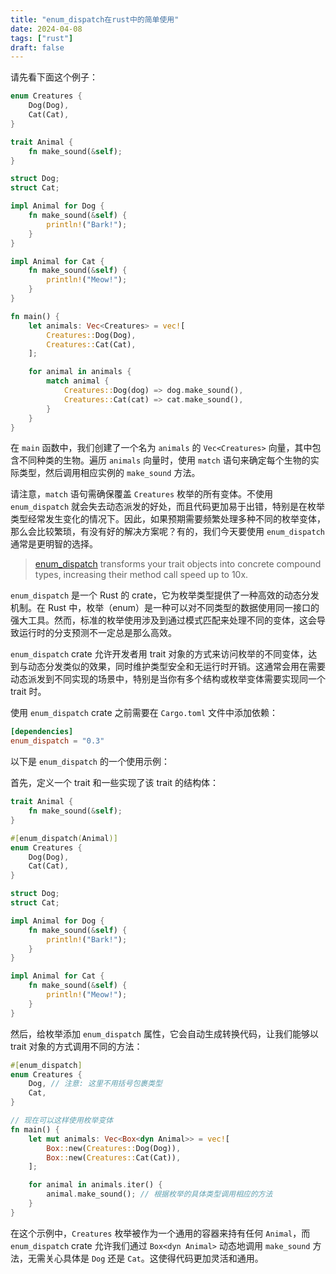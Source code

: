 ```yaml
---
title: "enum_dispatch在rust中的简单使用"
date: 2024-04-08
tags: ["rust"]
draft: false
---
```


请先看下面这个例子：
```rust
enum Creatures {
    Dog(Dog),
    Cat(Cat),
}

trait Animal {
    fn make_sound(&self);
}

struct Dog;
struct Cat;

impl Animal for Dog {
    fn make_sound(&self) {
        println!("Bark!");
    }
}

impl Animal for Cat {
    fn make_sound(&self) {
        println!("Meow!");
    }
}

fn main() {
    let animals: Vec<Creatures> = vec![
        Creatures::Dog(Dog),
        Creatures::Cat(Cat),
    ];

    for animal in animals {
        match animal {
            Creatures::Dog(dog) => dog.make_sound(),
            Creatures::Cat(cat) => cat.make_sound(),
        }
    }
}
```

在 `main` 函数中，我们创建了一个名为 `animals` 的 `Vec<Creatures>` 向量，其中包含不同种类的生物。遍历 `animals` 向量时，使用 `match` 语句来确定每个生物的实际类型，然后调用相应实例的 `make_sound` 方法。

请注意，`match` 语句需确保覆盖 `Creatures` 枚举的所有变体。不使用 `enum_dispatch` 就会失去动态派发的好处，而且代码更加易于出错，特别是在枚举类型经常发生变化的情况下。因此，如果预期需要频繁处理多种不同的枚举变体，那么会比较繁琐，有没有好的解决方案呢？有的，我们今天要使用 `enum_dispatch` 通常是更明智的选择。

> [enum_dispatch](https://crates.io/crates/enum_dispatch) transforms your trait objects into concrete compound types, increasing their method call speed up to 10x.

`enum_dispatch` 是一个 Rust 的 crate，它为枚举类型提供了一种高效的动态分发机制。在 Rust 中，枚举（enum）是一种可以对不同类型的数据使用同一接口的强大工具。然而，标准的枚举使用涉及到通过模式匹配来处理不同的变体，这会导致运行时的分支预测不一定总是那么高效。

`enum_dispatch` crate 允许开发者用 trait 对象的方式来访问枚举的不同变体，达到与动态分发类似的效果，同时维护类型安全和无运行时开销。这通常会用在需要动态派发到不同实现的场景中，特别是当你有多个结构或枚举变体需要实现同一个 trait 时。

使用 `enum_dispatch` crate 之前需要在 `Cargo.toml` 文件中添加依赖：

```toml
[dependencies]
enum_dispatch = "0.3"
```

以下是 `enum_dispatch` 的一个使用示例：

首先，定义一个 trait 和一些实现了该 trait 的结构体：

```rust
trait Animal {
    fn make_sound(&self);
}

#[enum_dispatch(Animal)]
enum Creatures {
    Dog(Dog),
    Cat(Cat),
}

struct Dog;
struct Cat;

impl Animal for Dog {
    fn make_sound(&self) {
        println!("Bark!");
    }
}

impl Animal for Cat {
    fn make_sound(&self) {
        println!("Meow!");
    }
}
```

然后，给枚举添加 `enum_dispatch` 属性，它会自动生成转换代码，让我们能够以 trait 对象的方式调用不同的方法：

```rust
#[enum_dispatch]
enum Creatures {
    Dog, // 注意: 这里不用括号包裹类型
    Cat,
}

// 现在可以这样使用枚举变体
fn main() {
    let mut animals: Vec<Box<dyn Animal>> = vec![
        Box::new(Creatures::Dog(Dog)),
        Box::new(Creatures::Cat(Cat)),
    ];

    for animal in animals.iter() {
        animal.make_sound(); // 根据枚举的具体类型调用相应的方法
    }
}
```

在这个示例中，`Creatures` 枚举被作为一个通用的容器来持有任何 `Animal`，而 `enum_dispatch` crate 允许我们通过 `Box<dyn Animal>` 动态地调用 `make_sound` 方法，无需关心具体是 `Dog` 还是 `Cat`。这使得代码更加灵活和通用。